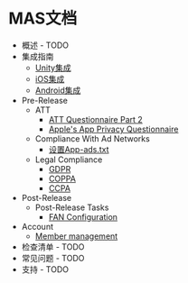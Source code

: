 # MAS文档

<!--ts-->
* 概述 - TODO
* 集成指南
  * [Unity集成](integration-unity.md)
  * [iOS集成](integration-ios.md)
  * [Android集成](integration-android.md)  
* Pre-Release
  * ATT
    * [ATT Questionnaire Part 2](ATT-questionnaire-part2.md)
    * [Apple's App Privacy Questionnaire](apple-app-privacy-questionnaire.md)
  * Compliance With Ad Networks
    * [设置App-ads.txt](app-ads.md)
  * Legal Compliance
    * [GDPR](privacy-gdpr.md)
    * [COPPA](privacy-coppa.md)
    * [CCPA](privacy-ccpa.md)
* Post-Release
  * Post-Release Tasks
    * [FAN Configuration](FAN-configuration.md)
* Account
  * [Member management](account-member-management.md)
* 检查清单 - TODO
* 常见问题 - TODO
* 支持 - TODO
<!--te-->

